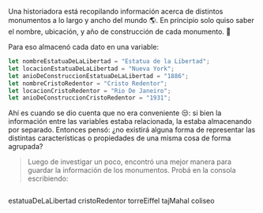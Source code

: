 Una historiadora está recopilando información acerca de distintos monumentos a lo largo y ancho del mundo :earth_americas:. En principio solo quiso saber el nombre, ubicación, y año de construcción de cada monumento. :moyai:

Para eso almacenó cada dato en una variable:

```javascript
let nombreEstatuaDeLaLibertad = "Estatua de la Libertad";
let locacionEstatuaDeLaLibertad = "Nueva York";
let anioDeConstruccionEstatuaDeLaLibertad = "1886";
let nombreCristoRedentor = "Cristo Redentor";
let locacionCristoRedentor = "Rio De Janeiro";
let anioDeConstruccionCristoRedentor = "1931";
```

Ahí es cuando se dio cuenta que no era conveniente :unamused:: si bien la información entre las variables estaba relacionada, la estaba almacenando por separado. Entonces pensó: ¿no existirá alguna forma de representar las distintas características o propiedades de una misma cosa de forma agrupada? 

> Luego de investigar un poco, encontró una mejor manera para guardar la información de los monumentos. Probá en la consola escribiendo:

> ```javascript
estatuaDeLaLibertad
cristoRedentor
torreEiffel
tajMahal
coliseo
```
